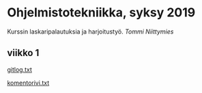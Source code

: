 # Ohjelmistotekniikka, syksy 2019

Kurssin laskaripalautuksia ja harjoitustyö.
*Tommi Niittymies*

## viikko 1

[gitlog.txt](https://github.com/TommiON/ot-harjoitustyo/blob/master/laskarit/viikko1/gitlog.txt)

[komentorivi.txt](https://github.com/TommiON/ot-harjoitustyo/blob/master/laskarit/viikko1/komentorivi.txt)
